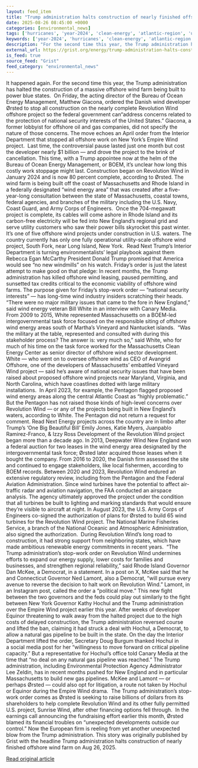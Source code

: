```yaml
---
layout: feed_item
title: "Trump administration halts construction of nearly finished offshore wind farm"
date: 2025-08-26 08:45:00 +0000
categories: [environmental_news]
tags: ['hurricanes', 'year-2024', 'clean-energy', 'atlantic-region', 'urgent', 'climate-costs', 'economic-impacts', 'renewable-energy', 'wind-power']
keywords: ['year-2024', 'hurricanes', 'clean-energy', 'atlantic-region', 'halts', 'urgent', 'administration', 'trump']
description: "For the second time this year, the Trump administration has halted the construction of a&nbsp;massive offshore wind farm being built to power blue states"
external_url: https://grist.org/energy/trump-administration-halts-construction-of-nearly-finished-offshore-wind-farm-revolution-wind/
is_feed: true
source_feed: "Grist"
feed_category: "environmental_news"
---
```


It happened again. For the second time this year, the Trump administration has halted the construction of a&nbsp;massive offshore wind farm being built to power blue states.&nbsp; On Friday, the acting director of the Bureau of Ocean Energy Management, Matthew Giacona, ordered the Danish wind developer Ørsted to stop all construction on the nearly complete Revolution Wind offshore project so the federal government can ​“address concerns related to the protection of national security interests of the United States.” Giacona, a former lobbyist for offshore oil and gas companies, did not specify the nature of those concerns. The move echoes an April order from the Interior Department that stopped all offshore work on New York’s Empire Wind project.&nbsp; Last time, the controversial pause lasted just one month but cost the developer nearly $1 billion — and drove the project to the brink of cancellation. This time, with a Trump appointee now at the helm of the Bureau of Ocean Energy Management, or BOEM, it’s unclear how long this costly work stoppage might last. Construction began on Revolution Wind in January&nbsp;2024&nbsp;and is now&nbsp;80 percent complete,&nbsp;according to Ørsted. The wind farm is being built off the coast of Massachusetts and Rhode Island in a&nbsp;federally designated&nbsp;​“wind energy area” that was created after a&nbsp;five-year-long consultation&nbsp;between the state of Massachusetts, coastal towns, federal agencies, and branches of the military including the U.S. Navy, Coast Guard, and Army Corps of Engineers.&nbsp; Once the&nbsp;704-megawatt project is complete, its cables will come ashore in Rhode Island and its carbon-free electricity will be fed into New England’s regional grid and serve utility customers who saw their&nbsp;power bills skyrocket this past winter. It’s one of five offshore wind projects under construction in U.S. waters. The country currently has only one fully operational utility-scale offshore wind project, South Fork, near Long Island, New&nbsp;York.&nbsp; Read Next Trump’s Interior Department is turning environmentalists’ legal playbook against them Rebecca Egan McCarthy President Donald Trump promised that America would see ​“no new windmills” on his watch. Friday’s order is just the latest attempt to make good on that pledge: In recent months, the Trump administration has killed offshore wind leasing, paused permitting, and sunsetted tax credits critical to the economic viability of offshore wind farms. The purpose given for Friday’s stop-work order —&nbsp;​“national security interests” — has long-time wind industry insiders scratching their&nbsp;heads.&nbsp; “There were no major military issues that came to the fore in New England,” said wind energy veteran Bill White in an interview with Canary Media. From&nbsp;2009&nbsp;to&nbsp;2015, White represented Massachusetts on&nbsp;a&nbsp;BOEM-led intergovernmental task force&nbsp;focused on the responsible siting of offshore wind energy areas south of Martha’s Vineyard and Nantucket islands.&nbsp; “Was the military at the table, represented and consulted with during this stakeholder process? The answer is: very much so,” said White, who for much of his time on the task force worked for the Massachusetts Clean Energy Center as senior director of offshore wind sector development. White — who went on to oversee offshore wind as&nbsp;CEO&nbsp;of Avangrid Offshore, one of the developers of Massachusetts’ embattled Vineyard Wind project — said he’s aware of national security issues that have been raised about proposed offshore wind projects near Maryland, Virginia, and North Carolina, which have coastlines dotted with large military installations.&nbsp; In April 2023, for example, the Pentagon flagged proposed wind energy areas along the central Atlantic Coast as ​“highly problematic.” But the Pentagon has not raised those kinds of high-level concerns over Revolution Wind — or any of the projects being built in New England’s waters, according to White. The Pentagon did not return a request for comment. Read Next Energy projects across the country are in limbo after Trump&#8217;s &#8216;One Big Beautiful Bill&#8217; Emily Jones, Katie Myers, Juanpablo Ramirez-Franco, &#038; Izzy Ross Development of the Revolution Wind project began more than a decade ago. In 2013, Deepwater Wind New England won a federal auction for two leases in the wind energy area designated by the intergovernmental task force; Ørsted later acquired those leases when it bought the company. From 2016 to 2020, the Danish firm assessed the site and continued to engage stakeholders, like local fishermen, according to BOEM records. Between&nbsp;2020&nbsp;and&nbsp;2023, Revolution Wind endured an extensive regulatory review, including from the Pentagon and the Federal Aviation Administration. Since wind turbines have the potential to affect air-traffic radar and aviation navigation, the&nbsp;FAA&nbsp;conducted an airspace analysis. The agency ultimately approved the project under the condition that all turbines be built to lighting and marking standards that would ensure they’re visible to aircraft at&nbsp;night. In August&nbsp;2023, the U.S. Army Corps of Engineers co-signed the authorization of plans for Ørsted to build&nbsp;65&nbsp;wind turbines for the Revolution Wind project. The National Marine Fisheries Service, a&nbsp;branch of the National Oceanic and Atmospheric Administration, also signed the authorization.&nbsp; During Revolution Wind’s long road to construction, it had strong support from neighboring states, which have made ambitious renewable energy commitments in recent years.&nbsp; “The Trump administration’s stop-work order on Revolution Wind undermines efforts to expand our energy supply, lower costs for families and businesses, and strengthen regional reliability,” said Rhode Island Governor Dan McKee, a Democrat, in a statement. In a post on X, McKee said that he and Connecticut Governor Ned Lamont, also a Democrat, ​“will pursue every avenue to reverse the decision to halt work on Revolution Wind.” Lamont, in an Instagram post, called the order a ​“political move.” This new fight between the two governors and the feds could play out similarly to the fight between New York Governor Kathy Hochul and the Trump administration over the Empire Wind project earlier this year. After weeks of developer Equinor threatening to walk away from the halted project due to the high costs of delayed construction, the Trump administration reversed course and lifted the ban, claiming it had struck a deal with Hochul, a Democrat, to allow a natural gas pipeline to be built in the state. On the day the Interior Department lifted the order, Secretary Doug Burgum thanked Hochul&nbsp;in a&nbsp;social media post&nbsp;for her&nbsp;​“willingness to move forward on critical pipeline capacity.” But a&nbsp;representative for Hochul’s office told Canary Media at the time that&nbsp;​“no deal on any natural gas pipeline was reached.” The Trump administration, including Environmental Protection Agency Administrator Lee Zeldin, has in recent months pushed for New England and in particular Massachusetts to build new gas pipelines. McKee and Lamont — or perhaps Ørsted — could also opt for litigation, a&nbsp;route not taken by Hochul or Equinor during the Empire Wind&nbsp;drama.&nbsp; The Trump administration’s stop-work order comes as Ørsted is&nbsp;seeking to raise&nbsp;billions of dollars from its shareholders to help complete Revolution Wind and its other fully permitted U.S. project, Sunrise Wind, after other financing options fell through.&nbsp; In the earnings call announcing the fundraising effort earlier this month, Ørsted blamed its financial troubles on&nbsp;​“unexpected developments outside our control.” Now the European firm is reeling from yet another unexpected blow from the Trump administration. This story was originally published by Grist with the headline Trump administration halts construction of nearly finished offshore wind farm on Aug 26, 2025.

[Read original article](https://grist.org/energy/trump-administration-halts-construction-of-nearly-finished-offshore-wind-farm-revolution-wind/)
